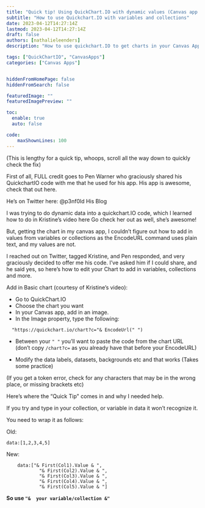 ```yaml
---
title: "Quick tip! Using QuickChart.IO with dynamic values (Canvas app edition)"
subtitle: "How to use Quickchart.IO with variables and collections"
date: 2023-04-12T14:27:14Z
lastmod: 2023-04-12T14:27:14Z
draft: false
authors: [nathalieleenders]
description: "How to use quickchart.IO to get charts in your Canvas App and display dynamic information"

tags: ["QuickChartIO", "CanvasApps"]
categories: ["Canvas Apps"]


hiddenFromHomePage: false
hiddenFromSearch: false

featuredImage: ""
featuredImagePreview: ""

toc:
  enable: true
  auto: false

code:
    maxShownLines: 100
---
```


(This is lengthy for a quick tip, whoops, scroll all the way down to quickly check the fix)

First of all, FULL credit goes to Pen Warner who graciously shared his QuickchartIO code with me that he used for his app. His app is awesome, check that out here.

He’s on Twitter here: @p3nf0ld
His Blog

I was trying to do dynamic data into a quickchart.IO code, which I learned how to do in Kristine’s video here
Go check her out as well, she’s awesome!

But, getting the chart in my canvas app, I couldn’t figure out how to add in values from variables or collections as the EncodeURL command uses plain text, and my values are not.

I reached out on Twitter, tagged Kristine, and Pen responded, and very graciously decided to offer me his code.
I’ve asked him if I could share, and he said yes, so here’s how to edit your Chart to add in variables, collections and more.

Add in Basic chart (courtesy of Kristine’s video):

- Go to QuickChart.IO
- Choose the chart you want
- In your Canvas app, add in an image.
- In the Image property, type the following:

`  "https://quickchart.io/chart?c="& EncodeUrl(" ")`


- Between your `" "` you’ll want to paste the code from the chart URL (don’t copy `/chart?c=` as you already have that before your EncodeURL)

- Modify the data labels, datasets, backgrounds etc and that works (Takes some practice)

(If you get a token error, check for any characters that may be in the wrong place, or missing brackets etc)

Here’s where the “Quick Tip" comes in and why I needed help.

If you try and type in your collection, or variable in data it won’t recognize it.

You need to wrap it as follows:

Old:

```
data:[1,2,3,4,5]
```

New:

```
    data:["& First(Col1).Value & ",
            "& First(Col2).Value & ",
            "& First(Col3).Value & ",
            "& First(Col4).Value & ",
            "& First(Col5).Value & "]
```

**So use `"&  your variable/collection &"`**
